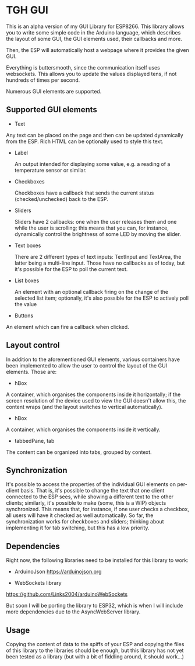 # TGH GUI

This is an alpha version of my GUI Library for ESP8266. This library allows you to write some simple code in the Arduino language, which describes the layout of some GUI, the GUI elements used, their callbacks and more.

Then, the ESP will automatically host a webpage where it provides the given GUI.

Everything is buttersmooth, since the communication itself uses websockets. This allows you to update the values displayed tens, if not hundreds of times per second.

Numerous GUI elements are supported.

## Supported GUI elements

- Text

Any text can be placed on the page and then can be updated dynamically from the ESP. Rich HTML can be optionally used to style this text.
  
- Label

  An output intended for displaying some value, e.g. a reading of a temperature sensor or similar.
  
- Checkboxes

  Checkboxes have a callback that sends the current status (checked/unchecked) back to the ESP.

- Sliders

  Sliders have 2 callbacks: one when the user releases them and one while the user is scrolling; this means that you can, for instance, dynamically control the brightness of some LED by moving the slider.
  
- Text boxes

  There are 2 different types of text inputs: TextInput and TextArea, the latter being a multi-line input. Those have no callbacks as of today, but it's possible for the ESP to poll the current text.
  
- List boxes

  An element with an optional callback firing on the change of the selected list item; optionally, it's also possible for the ESP to actively poll the value
  
- Buttons

An element which can fire a callback when clicked.
  
## Layout control

In addition to the aforementioned GUI elements, various containers have been implemented to allow the user to control the layout of the GUI elements. Those are:

- hBox

A container, which organises the components inside it horizontally; if the screen resolution of the device used to view the GUI doesn't allow this, the content wraps (and the layout switches to vertical automatically).

- hBox

A container, which organises the components inside it vertically.

- tabbedPane, tab

The content can be organized into tabs, grouped by context. 

## Synchronization

It's possible to access the properties of the individual GUI elements on per-client basis. That is, it's possible to change the text
that one client connected to the ESP sees, while showing a different text to the other clients; similarly, it's possible to make (some, this is a WIP) objects synchronized. This means that, for instance, if one user checks a checkbox, all users will have it checked as well automatically. So far, the synchronization works for checkboxes and sliders; thinking about implementing it for tab switching, but this has a low priority.

## Dependencies

Right now, the following libraries need to be installed for this library to work:

- ArduinoJson
https://arduinojson.org

- WebSockets library

https://github.com/Links2004/arduinoWebSockets

But soon I will be porting the library to ESP32, which is when I will include more dependencies due to the AsyncWebServer library.

## Usage

Copying the content of data to the spiffs of your ESP and copying the files of this library to the libraries should be enough, but this library has not yet been tested as a library (but with a bit of fiddling around, it should work...)


